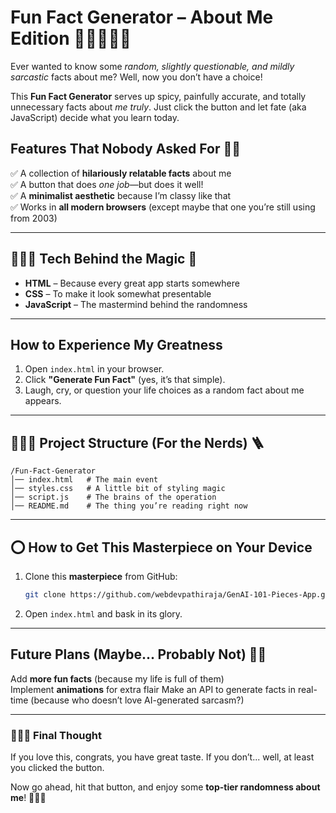# Fun Fact Generator – About Me Edition 👩🏽‍🌾🫶🏽

Ever wanted to know some *random, slightly questionable, and mildly sarcastic* facts about me? Well, now you don’t have a choice! 

This **Fun Fact Generator** serves up spicy, painfully accurate, and totally unnecessary facts about *me truly*. Just click the button and let fate (aka JavaScript) decide what you learn today.  

## **Features That Nobody Asked For 🤺⛳**
✅ A collection of **hilariously relatable facts** about me  
✅ A button that does *one job*—but does it well!  
✅ A **minimalist aesthetic** because I’m classy like that  
✅ Works in **all modern browsers** (except maybe that one you’re still using from 2003)  

---

## **👩🏽‍🍳 Tech Behind the Magic 🍳**  
- **HTML** – Because every great app starts somewhere  
- **CSS** – To make it look somewhat presentable  
- **JavaScript** – The mastermind behind the randomness  

---

## **How to Experience My Greatness**  
1. Open `index.html` in your browser.  
2. Click **"Generate Fun Fact"** (yes, it’s that simple).  
3. Laugh, cry, or question your life choices as a random fact about me appears.  

---

## **👷🏽‍♀️ Project Structure (For the Nerds) 🪜**  
```
/Fun-Fact-Generator
│── index.html   # The main event  
│── styles.css   # A little bit of styling magic  
│── script.js    # The brains of the operation  
│── README.md    # The thing you’re reading right now  
```

---

## **⭕ How to Get This Masterpiece on Your Device**  
1. Clone this **masterpiece** from GitHub:  
   ```sh
   git clone https://github.com/webdevpathiraja/GenAI-101-Pieces-App.git
   ```
2. Open `index.html` and bask in its glory.  

---

## **Future Plans (Maybe... Probably Not) 🐦‍🔥**  
Add **more fun facts** (because my life is full of them)  
Implement **animations** for extra flair 
Make an API to generate facts in real-time (because who doesn’t love AI-generated sarcasm?)  

---

### **👩🏽‍🌾 Final Thought**  
If you love this, congrats, you have great taste. If you don’t... well, at least you clicked the button.  

Now go ahead, hit that button, and enjoy some **top-tier randomness about me**! 👩🏽‍🚀
